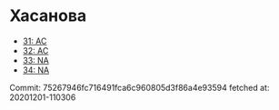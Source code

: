 # Хасанова
- [31: AC](31.md)
- [32: AC](32.md)
- [33: NA](33.md)
- [34: NA](34.md)

Commit: 75267946fc716491fca6c960805d3f86a4e93594
 fetched at: 20201201-110306
